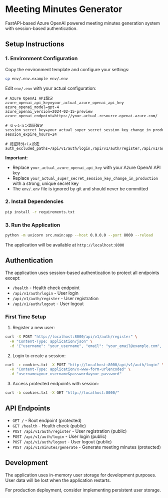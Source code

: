 # Meeting Minutes Generator

FastAPI-based Azure OpenAI powered meeting minutes generation system with session-based authentication.

## Setup Instructions

### 1. Environment Configuration

Copy the environment template and configure your settings:

```bash
cp env/.env.example env/.env
```

Edit `env/.env` with your actual configuration:

```env
# Azure OpenAI API設定
azure_openai_api_key=your_actual_azure_openai_api_key
azure_openai_model=gpt-4
azure_openai_version=2024-02-15-preview
azure_openai_endpoint=https://your-actual-resource.openai.azure.com/

# セッション認証設定
session_secret_key=your_actual_super_secret_session_key_change_in_production
session_expire_hours=24

# 認証除外パス設定
auth_excluded_paths=/api/v1/auth/login,/api/v1/auth/register,/api/v1/auth/logout,/login,/health
```

**Important:** 
- Replace `your_actual_azure_openai_api_key` with your Azure OpenAI API key
- Replace `your_actual_super_secret_session_key_change_in_production` with a strong, unique secret key
- The `env/.env` file is ignored by git and should never be committed

### 2. Install Dependencies

```bash
pip install -r requirements.txt
```

### 3. Run the Application

```bash
python -m uvicorn src.main:app --host 0.0.0.0 --port 8000 --reload
```

The application will be available at `http://localhost:8000`

## Authentication

The application uses session-based authentication to protect all endpoints except:
- `/health` - Health check endpoint
- `/api/v1/auth/login` - User login
- `/api/v1/auth/register` - User registration
- `/api/v1/auth/logout` - User logout

### First Time Setup

1. Register a new user:
```bash
curl -X POST "http://localhost:8000/api/v1/auth/register" \
  -H "Content-Type: application/json" \
  -d '{"username": "your_username", "email": "your_email@example.com", "password": "your_password"}'
```

2. Login to create a session:
```bash
curl -c cookies.txt -X POST "http://localhost:8000/api/v1/auth/login" \
  -H "Content-Type: application/x-www-form-urlencoded" \
  -d "username=your_username&password=your_password"
```

3. Access protected endpoints with session:
```bash
curl -b cookies.txt -X GET "http://localhost:8000/"
```

## API Endpoints

- `GET /` - Root endpoint (protected)
- `GET /health` - Health check (public)
- `POST /api/v1/auth/register` - User registration (public)
- `POST /api/v1/auth/login` - User login (public)
- `POST /api/v1/auth/logout` - User logout (public)
- `POST /api/v1/minutes/generate` - Generate meeting minutes (protected)

## Development

The application uses in-memory user storage for development purposes. User data will be lost when the application restarts.

For production deployment, consider implementing persistent user storage.
